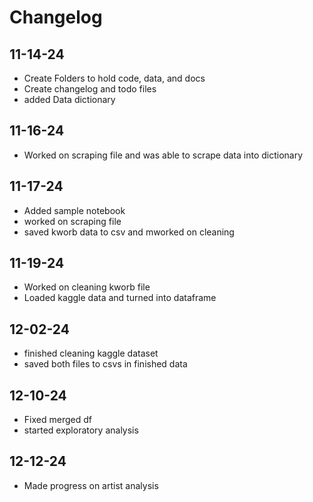 # Changelog

## 11-14-24
- Create Folders to hold code, data, and docs
- Create changelog and todo files
- added Data dictionary

## 11-16-24
- Worked on scraping file and was able to scrape data into dictionary

## 11-17-24
- Added sample notebook
- worked on scraping file
- saved kworb data to csv and mworked on cleaning

## 11-19-24
- Worked on cleaning kworb file
- Loaded kaggle data and turned into dataframe

## 12-02-24
- finished cleaning kaggle dataset
- saved both files to csvs in finished data

## 12-10-24
- Fixed merged df
- started exploratory analysis

## 12-12-24
- Made progress on artist analysis